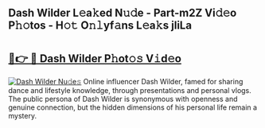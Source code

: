 ## Dash Wilder L𝚎a𝚔ed N𝚞𝚍e - Part-m2Z Vi𝚍𝚎o P𝚑𝚘tos - H𝚘𝚝 O𝚗𝚕yf𝚊ns L𝚎a𝚔s jliLa

# <h2><a href="http://kf2oi0y.oniu.top/?m=Dash+Wilder">🔗👉 🔴 Dash Wilder P𝚑ot𝚘𝚜 V𝚒d𝚎o</a></h2>

[![Dash Wilder Nu𝚍e𝚜](https://i.imgur.com/0qMVB7G.gif)](http://kf2oi0y.oniu.top/?m=Dash+Wilder)
Online influencer Dash Wilder, famed for sharing dance and lifestyle knowledge, through presentations and personal vlogs. The public persona of Dash Wilder is synonymous with openness and genuine connection, but the hidden dimensions of his personal life remain a mystery.  
